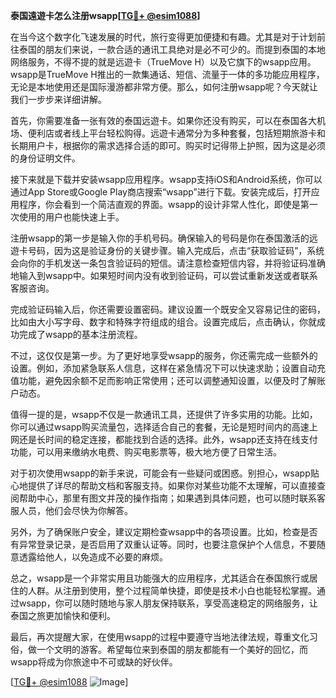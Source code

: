 **泰国遠遊卡怎么注册wsapp[[TG💪+ @esim1088](https://t.me/s/esim1088)]**

在当今这个数字化飞速发展的时代，旅行变得更加便捷和有趣。尤其是对于计划前往泰国的朋友们来说，一款合适的通讯工具绝对是必不可少的。而提到泰国的本地网络服务，不得不提的就是远遊卡（TrueMove H）以及它旗下的wsapp应用。wsapp是TrueMove H推出的一款集通话、短信、流量于一体的多功能应用程序，无论是本地使用还是国际漫游都非常方便。那么，如何注册wsapp呢？今天就让我们一步步来详细讲解。

首先，你需要准备一张有效的泰国远遊卡。如果你还没有购买，可以在泰国各大机场、便利店或者线上平台轻松购得。远遊卡通常分为多种套餐，包括短期旅游卡和长期用户卡，根据你的需求选择合适的即可。购买时记得带上护照，因为这是必须的身份证明文件。

接下来就是下载并安装wsapp应用程序。wsapp支持iOS和Android系统，你可以通过App Store或Google Play商店搜索“wsapp”进行下载。安装完成后，打开应用程序，你会看到一个简洁直观的界面。wsapp的设计非常人性化，即使是第一次使用的用户也能快速上手。

注册wsapp的第一步是输入你的手机号码。确保输入的号码是你在泰国激活的远遊卡号码，因为这是验证身份的关键步骤。输入完成后，点击“获取验证码”，系统会向你的手机发送一条包含验证码的短信。请注意检查短信内容，并将验证码准确地输入到wsapp中。如果短时间内没有收到验证码，可以尝试重新发送或者联系客服咨询。

完成验证码输入后，你还需要设置密码。建议设置一个既安全又容易记住的密码，比如由大小写字母、数字和特殊字符组成的组合。设置完成后，点击确认，你就成功完成了wsapp的基本注册流程。

不过，这仅仅是第一步。为了更好地享受wsapp的服务，你还需完成一些额外的设置。例如，添加紧急联系人信息，这样在紧急情况下可以快速求助；设置自动充值功能，避免因余额不足而影响正常使用；还可以调整通知设置，以便及时了解账户动态。

值得一提的是，wsapp不仅是一款通讯工具，还提供了许多实用的功能。比如，你可以通过wsapp购买流量包，选择适合自己的套餐，无论是短时间内的高速上网还是长时间的稳定连接，都能找到合适的选择。此外，wsapp还支持在线支付功能，可以用来缴纳水电费、购买电影票等，极大地方便了日常生活。

对于初次使用wsapp的新手来说，可能会有一些疑问或困惑。别担心，wsapp贴心地提供了详尽的帮助文档和客服支持。如果你对某些功能不太理解，可以直接查阅帮助中心，那里有图文并茂的操作指南；如果遇到具体问题，也可以随时联系客服人员，他们会尽快为你解答。

另外，为了确保账户安全，建议定期检查wsapp中的各项设置。比如，检查是否有异常登录记录，是否启用了双重认证等。同时，也要注意保护个人信息，不要随意透露给他人，以免造成不必要的麻烦。

总之，wsapp是一个非常实用且功能强大的应用程序，尤其适合在泰国旅行或居住的人群。从注册到使用，整个过程简单快捷，即使是技术小白也能轻松掌握。通过wsapp，你可以随时随地与家人朋友保持联系，享受高速稳定的网络服务，让泰国之旅更加愉快和便利。

最后，再次提醒大家，在使用wsapp的过程中要遵守当地法律法规，尊重文化习俗，做一个文明的游客。希望每位来到泰国的朋友都能有一个美好的回忆，而wsapp将成为你旅途中不可或缺的好伙伴。

[[TG💪+ @esim1088](https://t.me/s/esim1088) ![Image](https://i.postimg.cc/4NQfJmqS/Snipaste-2025-05-13-00-14-12.png)]